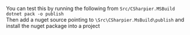 You can test this by running the following from `Src/CSharpier.MSBuild`  
`dotnet pack -o publish`  
Then add a nuget source pointing to `\Src\CSharpier.MsBuild\publish` and install the nuget package into a project